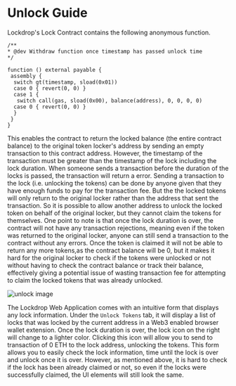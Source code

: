 # Unlock Guide

Lockdrop's Lock Contract contains the following anonymous function.

```text
/**
* @dev Withdraw function once timestamp has passed unlock time
*/

function () external payable {
 assembly {
  switch gt(timestamp, sload(0x01))
  case 0 { revert(0, 0) }
  case 1 {
   switch call(gas, sload(0x00), balance(address), 0, 0, 0, 0)
  case 0 { revert(0, 0) }
  }
 }
}
```

This enables the contract to return the locked balance \(the entire contract balance\) to the original token locker's address by sending an empty transaction to this contract address. However, the timestamp of the transaction must be greater than the timestamp of the lock including the lock duration. When someone sends a transaction before the duration of the locks is passed, the transaction will return a error. Sending a transaction to the lock \(i.e. unlocking the tokens\) can be done by anyone given that they have enough funds to pay for the transaction fee. But the the locked tokens will only return to the original locker rather than the address that sent the transaction. So it is possible to allow another address to unlock the locked token on behalf of the original locker, but they cannot claim the tokens for themselves. One point to note is that once the lock duration is over, the contract will not have any transaction rejections, meaning even if the token was returned to the original locker, anyone can still send a transaction to the contract without any errors. Once the token is claimed it will not be able to return any more tokens,as the contract balance will be 0, but it makes it hard for the original locker to check if the tokens were unlocked or not without having to check the contract balance or track their balance, effectively giving a potential issue of wasting transaction fee for attempting to claim the locked tokens that was already unlocked.

![unlock image](https://user-images.githubusercontent.com/40356749/77284164-608dd180-6d11-11ea-83e5-464b63b45b0f.jpg)

The Lockdrop Web Application comes with an intuitive form that displays any lock information. Under the `Unlock Tokens` tab, it will display a list of locks that was locked by the current address in a Web3 enabled browser wallet extension. Once the lock duration is over, the lock icon on the right will change to a lighter color. Clicking this icon will allow you to send to transaction of 0 ETH to the lock address, unlocking the tokens. This form allows you to easily check the lock information, time until the lock is over and unlock once it is over. However, as mentioned above, it is hard to check if the lock has been already claimed or not, so even if the locks were successfully claimed, the UI elements will still look the same.

